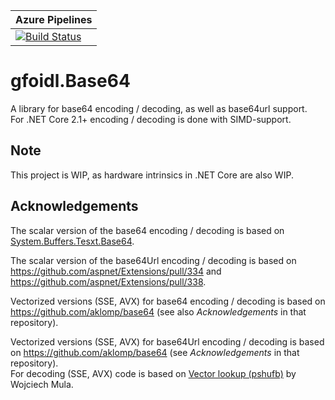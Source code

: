 | Azure Pipelines |  
| -- |  
| [![Build Status](https://dev.azure.com/gh-gfoidl/github-Projects/_apis/build/status/github-Projects-CI)](https://dev.azure.com/gh-gfoidl/github-Projects/_build/latest?definitionId=5) |  

# gfoidl.Base64

A library for base64 encoding / decoding, as well as base64url support.  
For .NET Core 2.1+ encoding / decoding is done with SIMD-support.

## Note

This project is WIP, as hardware intrinsics in .NET Core are also WIP.

## Acknowledgements

The scalar version of the base64 encoding / decoding is based on [System.Buffers.Tesxt.Base64](https://github.com/dotnet/corefx/tree/9c68db7fb016c6c9ae4d0f6152798d7ab1e38a37/src/System.Memory/src/System/Buffers/Text).  

The scalar version of the base64Url encoding / decoding is based on https://github.com/aspnet/Extensions/pull/334 and https://github.com/aspnet/Extensions/pull/338.

Vectorized versions (SSE, AVX) for base64 encoding / decoding is based on https://github.com/aklomp/base64 (see also _Acknowledgements_ in that repository).

Vectorized versions (SSE, AVX) for base64Url encoding / decoding is based on https://github.com/aklomp/base64 (see _Acknowledgements_ in that repository).  
For decoding (SSE, AVX) code is based on [Vector lookup (pshufb)](http://0x80.pl/notesen/2016-01-17-sse-base64-decoding.html#vector-lookup-pshufb) by Wojciech Mula.
